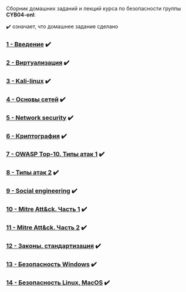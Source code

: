 Сборник домашних заданий и лекций курса по безопасности группы **CYB04-onl**:

✔️ означает, что домашнее задание сделано

### [1 - Введение](Less1/README.md) ✔️
### [2 - Виртуализация](Less2/README.md) ✔️
### [3 - Kali-linux](Less3/README.md) ✔️
### [4 - Основы сетей](Less4/README.md) ✔️
### [5 - Network security](Less5/README.md) ✔️
### [6 - Криптография](Less6/README.md) ✔️
### [7 - OWASP Top-10. Типы атак 1](Less7/README.md) ✔️
### [8 - Типы атак 2](Less8/README.md) ✔️
### [9 - Social engineering](Less9/README.md) ✔️
### [10 - Mitre Att&ck. Часть 1](Less10/README.md) ✔️
### [11 - Mitre Att&ck. Часть 2](Less11/README.md) ✔️
### [12 - Законы, стандартизация](Less12/README.md) ✔️
### [13 - Безопасность Windows](Less13/README.md) ✔️
### [14 - Безопасность Linux, MacOS](Less14/README.md) ✔️
